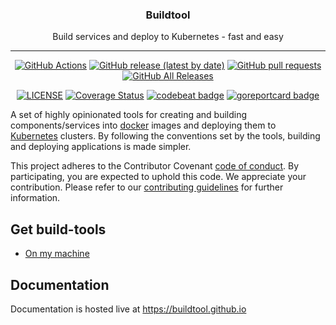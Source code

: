
<p align="center">
  <h3 align="center">Buildtool</h3>
  <p align="center">Build services and deploy to Kubernetes - fast and easy</p>
</p>

---

<p align="center">
  <a href="https://github.com/buildtool/build-tools/actions"><img alt="GitHub Actions" src="https://github.com/buildtool/build-tools/workflows/Go/badge.svg"></a>
  <a href="https://github.com/buildtool/build-tools/releases"><img alt="GitHub release (latest by date)" src="https://img.shields.io/github/v/release/buildtool/build-tools"></a>
  <a href="pulls"><img alt="GitHub pull requests" src="https://img.shields.io/github/issues-pr/buildtool/build-tools"></a>
  <a href="https://github.com/buildtool/build-tools/releases"><img alt="GitHub All Releases" src="https://img.shields.io/github/downloads/buildtool/build-tools/total"></a>
</p>

<p align="center">
  <a href="https://github.com/buildtool/build-tools/blob/main/LICENSE"><img alt="LICENSE" src="https://img.shields.io/badge/license-MIT-blue.svg?maxAge=43200"></a>
  <a href="https://codecov.io/github/buildtool/build-tools"><img alt="Coverage Status" src="https://codecov.io/gh/buildtool/build-tools/branch/main/graph/badge.svg"></a>
  <a href="https://codebeat.co/projects/github-com-buildtool-build-tools-main"><img alt="codebeat badge" src="https://codebeat.co/badges/60370357-016b-4b76-a62f-4878f6731d8a" /></a>  <a href="https://goreportcard.com/report/github.com/buildtool/build-tools"><img alt="goreportcard badge" src="https://goreportcard.com/badge/github.com/buildtool/build-tools" /></a>
</p>

A set of highly opinionated tools for creating and building components/services into [docker](https://www.docker.com/) images and deploying them to [Kubernetes](https://kubernetes.io/) clusters.
By following the conventions set by the tools, building and deploying applications is made simpler.

This project adheres to the Contributor Covenant [code of conduct](CODE_OF_CONDUCT.md). By participating, you are expected to uphold this code.
We appreciate your contribution. Please refer to our [contributing guidelines](CONTRIBUTING.md) for further information.

## Get build-tools

- [On my machine](https://buildtool.github.io/installation/)

## Documentation

Documentation is hosted live at https://buildtool.github.io
